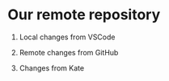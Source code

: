 # Our remote repository

1. Local changes from VSCode

2. Remote changes from GitHub

3. Changes from Kate

